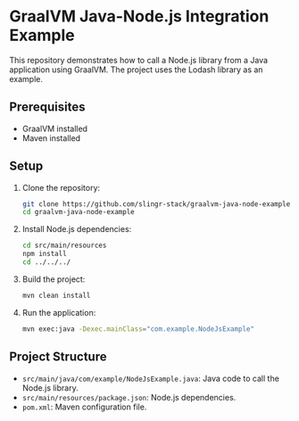 # GraalVM Java-Node.js Integration Example

This repository demonstrates how to call a Node.js library from a Java application using GraalVM. The project uses the Lodash library as an example.

## Prerequisites

- GraalVM installed
- Maven installed

## Setup

1. Clone the repository:

    ```sh
    git clone https://github.com/slingr-stack/graalvm-java-node-example.git
    cd graalvm-java-node-example
    ```

2. Install Node.js dependencies:

    ```sh
    cd src/main/resources
    npm install
    cd ../../../
    ```

3. Build the project:

    ```sh
    mvn clean install
    ```

4. Run the application:

    ```sh
    mvn exec:java -Dexec.mainClass="com.example.NodeJsExample"
    ```

## Project Structure

- `src/main/java/com/example/NodeJsExample.java`: Java code to call the Node.js library.
- `src/main/resources/package.json`: Node.js dependencies.
- `pom.xml`: Maven configuration file.